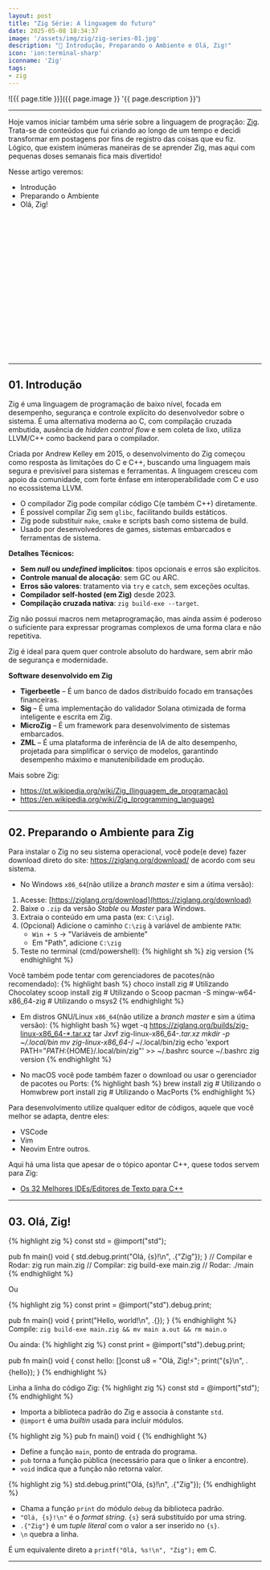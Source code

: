 ```yaml
---
layout: post
title: "Zig Série: A linguagem do futuro"
date: 2025-05-08 18:34:37
image: '/assets/img/zig/zig-series-01.jpg'
description: "🚀 Introdução, Preparando o Ambiente e Olá, Zig!"
icon: 'ion:terminal-sharp'
iconname: 'Zig'
tags:
- zig
---
```


![{{ page.title }}]({{ page.image }} '{{ page.description }}')

---

Hoje vamos iniciar também uma série sobre a linguagem de progração: [Zig](https://terminalroot.com.br/tags#zig). Trata-se de conteúdos que fui criando ao longo de um tempo e decidi transformar em postagens por fins de registro das coisas que eu fiz. Lógico, que existem inúmeras maneiras de se aprender Zig, mas aqui com pequenas doses semanais fica mais divertido! 

Nesse artigo veremos:
+ Introdução
+ Preparando o Ambiente
+ Olá, Zig!


<!-- SQUARE - GAMES ROOT -->
<script async src="//pagead2.googlesyndication.com/pagead/js/adsbygoogle.js"></script>
<ins class="adsbygoogle"
style="display:inline-block;width:336px;height:280px"
data-ad-client="ca-pub-2838251107855362"
data-ad-slot="5351066970"></ins>
<script>
(adsbygoogle = window.adsbygoogle || []).push({});
</script>

---

## 01. Introdução
Zig é uma linguagem de programação de baixo nível, focada em desempenho, segurança e controle explícito do desenvolvedor sobre o sistema. É uma alternativa moderna ao C, com compilação cruzada embutida, ausência de *hidden control flow* e sem coleta de lixo, utiliza LLVM/C++ como backend para o compilador.

Criada por Andrew Kelley em 2015, o desenvolvimento do Zig começou como resposta às limitações do C e C++, buscando uma linguagem mais segura e previsível para sistemas e ferramentas. A linguagem cresceu com apoio da comunidade, com forte ênfase em interoperabilidade com C e uso no ecossistema LLVM.

* O compilador Zig pode compilar código C(e também C++) diretamente.
* É possível compilar Zig sem `glibc`, facilitando builds estáticos.
* Zig pode substituir `make`, `cmake` e scripts bash como sistema de build.
* Usado por desenvolvedores de games, sistemas embarcados e ferramentas de sistema.

**Detalhes Técnicos:**

* **Sem *null* ou *undefined* implícitos**: tipos opcionais e erros são explícitos.
* **Controle manual de alocação**: sem GC ou ARC.
* **Erros são valores**: tratamento via `try` e `catch`, sem exceções ocultas.
* **Compilador self-hosted (em Zig)** desde 2023.
* **Compilação cruzada nativa**: `zig build-exe --target`.

Zig não possui macros nem metaprogramação, mas ainda assim é poderoso o suficiente para expressar programas complexos de uma forma clara e não repetitiva.

Zig é ideal para quem quer controle absoluto do hardware, sem abrir mão de segurança e modernidade.

**Software desenvolvido em Zig**
+ **Tigerbeetle** – É um banco de dados distribuído focado em transações financeiras.
+ **Sig** – É uma implementação do validador Solana otimizada de forma inteligente e escrita em Zig.
+ **MicroZig** – É um framework para desenvolvimento de sistemas embarcados.
+ **ZML** – É uma plataforma de inferência de IA de alto desempenho, projetada para simplificar o serviço de modelos, garantindo desempenho máximo e manutenibilidade em produção.

Mais sobre Zig:
+ <https://pt.wikipedia.org/wiki/Zig_(linguagem_de_programação)>
+ <https://en.wikipedia.org/wiki/Zig_(programming_language)>

---

## 02. Preparando o Ambiente para Zig
Para instalar o Zig no seu sistema operacional, você pode(e deve) fazer download direto do site: <https://ziglang.org/download/> de acordo com seu sistema. 


+ No Windows `x86_64`(não utilize a *branch master* e sim a útima versão):
1. Acesse: [https://ziglang.org/download](https://ziglang.org/download)
2. Baixe o `.zip` da versão *Stable* ou *Master* para Windows.
3. Extraia o conteúdo em uma pasta (ex: `C:\zig`).
4. (Opcional) Adicione o caminho `C:\zig` à variável de ambiente `PATH`:
   * `Win + S` → "Variáveis de ambiente"
   * Em "Path", adicione `C:\zig`
5. Teste no terminal (cmd/powershell):
{% highlight sh %}
zig version
{% endhighlight %}

Você também pode tentar com gerenciadores de pacotes(não recomendado):
{% highlight bash %}
choco install zig # Utilizando Chocolatey
scoop install zig # Utilizando o Scoop
pacman -S mingw-w64-x86_64-zig # Utilizando o msys2
{% endhighlight %}

+ Em distros GNU/Linux `x86_64`(não utilize a *branch master* e sim a útima versão):
{% highlight bash %}
wget -q https://ziglang.org/builds/zig-linux-x86_64-*.tar.xz
tar Jxvf zig-linux-x86_64-*.tar.xz
mkdir -p ~/.local/bin
mv zig-linux-x86_64-*/ ~/.local/bin/zig
echo 'export PATH="${PATH}:${HOME}/.local/bin/zig"' >> ~/.bashrc
source ~/.bashrc
zig version
{% endhighlight %}

+ No macOS você pode também fazer o download ou usar o gerenciador de pacotes ou Ports:
{% highlight bash %}
brew install zig # Utilizando o Homwbrew
port install zig # Utilizando o MacPorts
{% endhighlight %}

Para desenvolvimento utilize qualquer editor de códigos, aquele que você melhor se adapta, dentre eles:
+ VSCode
+ Vim
+ Neovim
Entre outros.

Aqui há uma lista que apesar de o tópico apontar C++, quese todos servem para Zig:
+ [Os 32 Melhores IDEs/Editores de Texto para C++](https://terminalroot.com.br/2021/12/os-32-melhores-ides-editores-de-texto-para-cpp.html)


<!-- RECTANGLE LARGE -->
<script async src="https://pagead2.googlesyndication.com/pagead/js/adsbygoogle.js"></script>
<!-- Informat -->
<ins class="adsbygoogle"
style="display:block"
data-ad-client="ca-pub-2838251107855362"
data-ad-slot="2327980059"
data-ad-format="auto"
data-full-width-responsive="true"></ins>
<script>
(adsbygoogle = window.adsbygoogle || []).push({});
</script>

---


## 03. Olá, Zig!
{% highlight zig %}
const std = @import("std");

pub fn main() void {
    std.debug.print("Olá, {s}!\n", .{"Zig"});
}
// Compilar e Rodar: zig run main.zig
// Compilar: zig build-exe main.zig
// Rodar: ./main
{% endhighlight %}

Ou

{% highlight zig %}
const print = @import("std").debug.print;

pub fn main() void {
    print("Hello, world!\n", .{});
}
{% endhighlight %}
Compile: `zig build-exe main.zig && mv main a.out && rm main.o`

Ou ainda:
{% highlight zig %}
const print = @import("std").debug.print;

pub fn main() void {
    const hello: []const u8 = "Olá, Zig!⚡";
    print("{s}\n", .{hello});
}
{% endhighlight %}

Linha a linha do código Zig:
{% highlight zig %}
const std = @import("std");
{% endhighlight %}

* Importa a biblioteca padrão do Zig e associa à constante `std`.
* `@import` é uma *builtin* usada para incluir módulos.

{% highlight zig %}
pub fn main() void {
{% endhighlight %}

* Define a função `main`, ponto de entrada do programa.
* `pub` torna a função pública (necessário para que o linker a encontre).
* `void` indica que a função não retorna valor.

{% highlight zig %}
std.debug.print("Olá, {s}!\n", .{"Zig"});
{% endhighlight %}

* Chama a função `print` do módulo `debug` da biblioteca padrão.
* `"Olá, {s}!\n"` é o *format string*. `{s}` será substituído por uma string.
* `.{"Zig"}` é um *tuple literal* com o valor a ser inserido no `{s}`.
* `\n` quebra a linha.

É um equivalente direto a `printf("Olá, %s!\n", "Zig");` em C.

---
